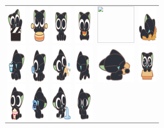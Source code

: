 <table border="0">
  <tr>
    <td align="center">
      <img src="../../image/luoxiaohei/luoxiaohei_你好呀.png" height="120" width="120" />
    </td>
    <td align="center">
      <img src="../../image/luoxiaohei/luoxiaohei_加油.png" height="120" width="120" />
    </td>
    <td align="center">
      <img src="../../image/luoxiaohei/luoxiaohei_可可爱爱.png" height="120" width="120" />
    </td>
    <td align="center">
      <img src="../../image/luoxiaohei/luoxiaohei_吃瓜.png" height="120" width="120" />
    </td>
    <td align="center">
      <img src="../../image/luoxiaohei/luoxiaohei_嗨.png" height="120" width="120" />
    </td>
    <td align="center">
      <img src="../../image/luoxiaohei/luoxiaohei_大麦.png" height="120" width="120" />
    </td>
  </tr>
  <tr>
    <td align="center">
      <img src="../../image/luoxiaohei/luoxiaohei_干杯.png" height="120" width="120" />
    </td>
    <td align="center">
      <img src="../../image/luoxiaohei/luoxiaohei_找彩蛋.png" height="120" width="120" />
    </td>
    <td align="center">
      <img src="../../image/luoxiaohei/luoxiaohei_撒花.png" height="120" width="120" />
    </td>
    <td align="center">
      <img src="../../image/luoxiaohei/luoxiaohei_来了.png" height="120" width="120" />
    </td>
    <td align="center">
      <img src="../../image/luoxiaohei/luoxiaohei_歪在吗.png" height="120" width="120" />
    </td>
    <td align="center">
      <img src="../../image/luoxiaohei/luoxiaohei_求包养.png" height="120" width="120" />
    </td>
  </tr>
  <tr>
    <td align="center">
      <img src="../../image/luoxiaohei/luoxiaohei_看电影.png" height="120" width="120" />
    </td>
    <td align="center">
      <img src="../../image/luoxiaohei/luoxiaohei_真棒.png" height="120" width="120" />
    </td>
    <td align="center">
      <img src="../../image/luoxiaohei/luoxiaohei_自来水.png" height="120" width="120" />
    </td>
    <td align="center">
      <img src="../../image/luoxiaohei/luoxiaohei_鼓掌.png" height="120" width="120" />
    </td>
  </tr>
</table>
